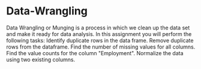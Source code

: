 # Data-Wrangling
Data Wrangling or Munging is a process in which we clean up the data set and make it ready for data analysis. In this assignment you will perform the following tasks:  Identify duplicate rows in the data frame.  Remove duplicate rows from the dataframe.  Find the number of missing values for all columns.  Find the value counts for the column "Employment".  Normalize the data using two existing columns.  
